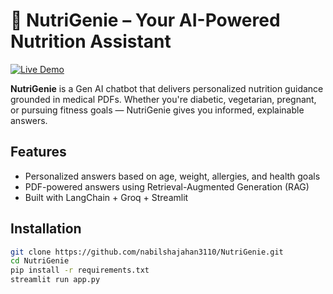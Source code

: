 # 🤖 NutriGenie – Your AI-Powered Nutrition Assistant

[![Live Demo](https://img.shields.io/badge/Live-Demo-green?style=for-the-badge)](https://nutrigenie-l0t9.onrender.com)

**NutriGenie** is a Gen AI chatbot that delivers personalized nutrition guidance grounded in medical PDFs. Whether you're diabetic, vegetarian, pregnant, or pursuing fitness goals — NutriGenie gives you informed, explainable answers.

## Features

- Personalized answers based on age, weight, allergies, and health goals
- PDF-powered answers using Retrieval-Augmented Generation (RAG)
- Built with LangChain + Groq + Streamlit

## Installation

```bash
git clone https://github.com/nabilshajahan3110/NutriGenie.git
cd NutriGenie
pip install -r requirements.txt
streamlit run app.py